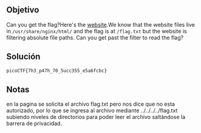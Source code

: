 ## Objetivo 
Can you get the flag?Here's the [website](http://saturn.picoctf.net:55793/).We know that the website files live in `/usr/share/nginx/html/` and the flag is at `/flag.txt` but the website is filtering absolute file paths. Can you get past the filter to read the flag?

## Solución
```bash
picoCTF{7h3_p47h_70_5ucc355_e5a6fcbc}
```
## Notas
en la pagina se solicita el archivo flag.txt pero nos dice que no esta autorizado, por lo que se ingresa al archivo mediante ../../../../flag.txt subiendo niveles de directorios para poder leer el archivo saltándose la barrera de privacidad.
